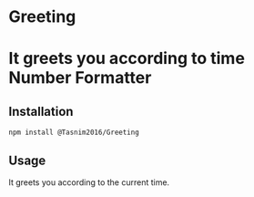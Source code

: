 # Greeting
It greets you according to time
Number Formatter
=========



## Installation

  `npm install @Tasnim2016/Greeting`

## Usage

   It greets you according to the current time.
